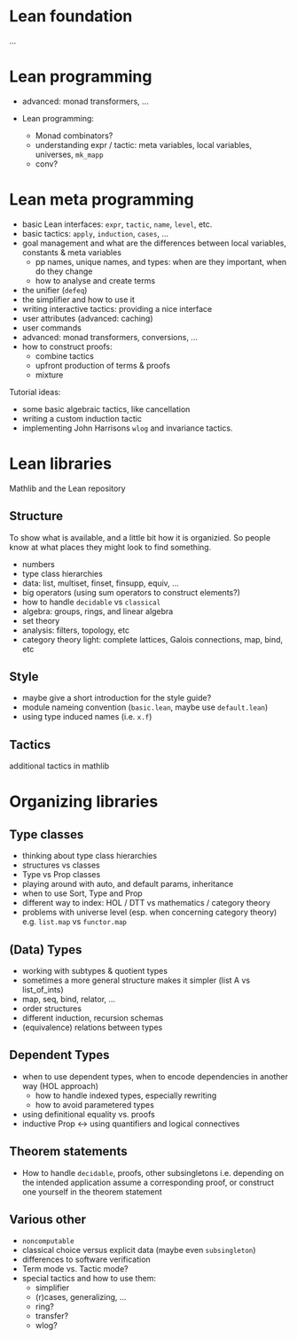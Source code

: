 Lean foundation
===============

...

Lean programming
================

  * advanced: monad transformers, ...

  * Lean programming:
    * Monad combinators?
    * understanding expr / tactic: meta variables, local variables, universes, `mk_mapp`
    * conv?


Lean meta programming
=====================

  * basic Lean interfaces: `expr`, `tactic`, `name`, `level`, etc.
  * basic tactics: `apply`, `induction`, `cases`, ...
  * goal management and what are the differences between local variables, constants & meta variables
    * pp names, unique names, and types: when are they important, when do they change
    * how to analyse and create terms
  * the unifier (`defeq`)
  * the simplifier and how to use it
  * writing interactive tactics: providing a nice interface
  * user attributes (advanced: caching)
  * user commands
  * advanced: monad transformers, conversions, ...
  * how to construct proofs:
    * combine tactics
    * upfront production of terms & proofs
    * mixture

Tutorial ideas:
  * some basic algebraic tactics, like cancellation
  * writing a custom induction tactic
  * implementing John Harrisons `wlog` and invariance tactics.

Lean libraries
==============

Mathlib and the Lean repository

Structure
---------

To show what is available, and a little bit how it is organizied. So people know at what places they
might look to find something.

  * numbers
  * type class hierarchies
  * data: list, multiset, finset, finsupp, equiv, ...
  * big operators (using sum operators to construct elements?)
  * how to handle `decidable` vs `classical`
  * algebra: groups, rings, and linear algebra
  * set theory
  * analysis: filters, topology, etc
  * category theory light: complete lattices, Galois connections, map, bind, etc

Style
-----

  * maybe give a short introduction for the style guide?
  * module nameing convention (`basic.lean`, maybe use `default.lean`)
  * using type induced names (i.e. `x.f`)

Tactics
-------

additional tactics in mathlib

Organizing libraries
====================

Type classes
------------

  * thinking about type class hierarchies
  * structures vs classes
  * Type vs Prop classes
  * playing around with auto, and default params, inheritance
  * when to use Sort, Type and Prop
  * different way to index: HOL / DTT vs mathematics / category theory
  * problems with universe level (esp. when concerning category theory)
    e.g. `list.map` vs `functor.map`

(Data) Types
------------

  * working with subtypes & quotient types
  * sometimes a more general structure makes it simpler (list A vs list_of_ints)
  * map, seq, bind, relator, ...
  * order structures
  * different induction, recursion schemas
  * (equivalence) relations between types

Dependent Types
---------------

  * when to use dependent types, when to encode dependencies in another way (HOL approach)
    * how to handle indexed types, especially rewriting
    * how to avoid parametered types
  * using definitional equality vs. proofs
  * inductive Prop <-> using quantifiers and logical connectives

Theorem statements
------------------

  * How to handle `decidable`, proofs, other subsingletons i.e. depending on the intended application
    assume a corresponding proof, or construct one yourself in the theorem statement

Various other
-------------

  * `noncomputable`
  * classical choice versus explicit data (maybe even `subsingleton`)
  * differences to software verification
  * Term mode vs. Tactic mode?
  * special tactics and how to use them:
    - simplifier
    - (r)cases, generalizing, ...
    - ring?
    - transfer?
    - wlog?

